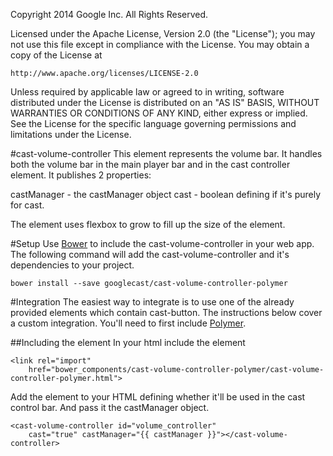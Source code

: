 Copyright 2014 Google Inc. All Rights Reserved.

Licensed under the Apache License, Version 2.0 (the "License");
you may not use this file except in compliance with the License.
You may obtain a copy of the License at

    http://www.apache.org/licenses/LICENSE-2.0

Unless required by applicable law or agreed to in writing, software
distributed under the License is distributed on an "AS IS" BASIS,
WITHOUT WARRANTIES OR CONDITIONS OF ANY KIND, either express or implied.
See the License for the specific language governing permissions and
limitations under the License.

#cast-volume-controller
This element represents the volume bar.  It handles both the volume bar in the main player bar
and in the cast controller element.  It publishes 2 properties:

castManager - the castManager object
cast - boolean defining if it's purely for cast.

The element uses flexbox to grow to fill up the size of the element.

#Setup
Use [Bower](http://bower.io/) to include the cast-volume-controller in your web app.  The following 
command will add the cast-volume-controller and it's dependencies to your project.

    bower install --save googlecast/cast-volume-controller-polymer
    
#Integration
The easiest way to integrate is to use one of the already provided elements which contain 
cast-button.  The instructions below cover a custom integration.  You'll need to first include 
[Polymer](https://www.polymer-project.org/0.5/docs/start/getting-the-code.html).

##Including the element
In your html include the element

    <link rel="import"
        href="bower_components/cast-volume-controller-polymer/cast-volume-controller-polymer.html">
        
Add the element to your HTML defining whether it'll be used in the cast control bar.  And pass it
 the castManager object.
 
    <cast-volume-controller id="volume_controller"
        cast="true" castManager="{{ castManager }}"></cast-volume-controller>
